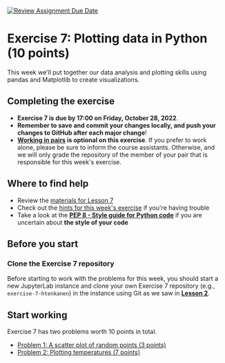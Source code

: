 [![Review Assignment Due Date](https://classroom.github.com/assets/deadline-readme-button-24ddc0f5d75046c5622901739e7c5dd533143b0c8e959d652212380cedb1ea36.svg)](https://classroom.github.com/a/NNahCwIy)
# Exercise 7: Plotting data in Python (10 points)

This week we'll put together our data analysis and plotting skills using pandas and Matplotlib to create visualizations.

## Completing the exercise

- **Exercise 7 is due by 17:00 on Friday, October 28, 2022**.
- **Remember to save and commit your changes locally, and push your changes to GitHub after each major change**!
- **[Working in pairs](https://geo-python-site.readthedocs.io/en/latest/lessons/L2/why-pairs.html) is optional on this exercise**. If you prefer to work alone, please be sure to inform the course assistants. Otherwise, and we will only grade the repository of the member of your pair that is responsible for this week's exercise.

## Where to find help

- Review the [materials for Lesson 7](https://geo-python-site.readthedocs.io/en/latest/lessons/L7/overview.html)
- Check out the [hints for this week's exercise](https://geo-python-site.readthedocs.io/en/latest/lessons/L7/exercise-7.html#exercise-7-hints) if you're having trouble
- Take a look at the **[PEP 8 - Style guide for Python code](https://www.python.org/dev/peps/pep-0008/)** if you are uncertain about **the style of your code**

## Before you start

### Clone the Exercise 7 repository

Before starting to work with the problems for this week, you should start a new JupyterLab instance and clone your own Exercise 7 repository (e.g., `exercise-7-htenkanen`) in the instance using Git as we saw in [**Lesson 2**](https://geo-python-site.readthedocs.io/en/latest/lessons/L2/git-basics.html#clone-a-repository-from-github).

## Start working

Exercise 7 has two problems worth 10 points in total. 

 - [Problem 1: A scatter plot of random points (3 points)](Exercise-7-problem-1.ipynb)
 - [Problem 2: Plotting temperatures (7 points)](Exercise-7-problem-2.ipynb)
